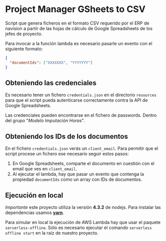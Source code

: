 # Project Manager GSheets to CSV

Script que genera ficheros en el formato CSV requerido por el ERP de navision
a partir de las hojas de cálculo de Google Spreadsheets de los jefes de proyecto.

Para invocar a la función lambda es necesario pasarle un evento con el siguiente
formato:

```json
{
  "documentIds": ["XXXXXXX", "YYYYYYY"]
}
```


## Obteniendo las credenciales

Es necesario tener un fichero `credentials.json` en el directorio `resources` para
que el script pueda autenticarse correctamente contra la API de Google Spreadsheets.

Las credenciales pueden encontrarse en el fichero de passwords.
Dentro del grupo "*Modelo Imputación Horas*".

## Obteniendo los IDs de los documentos

En el fichero `credentials.json` verás un `client_email`. Para permitir que el
script procese un fichero ese necesario seguir estos pasos:

  1. En Google Spreadsheets, comparte el documento en cuestión con el email que
  ves en `client_email`.
  2. Al ejecutar el lambda, hay que pasar un evento que contenga la propiedad
  `documentIds` como un array con IDs de documentos.


## Ejecución en local

*Importante* este proyecto utiliza la versión **4.3.2** de nodejs. Para instalar
las dependencias usamos **[yarn](https://yarnpkg.com/)**.

Para simular en local la ejecución de AWS Lambda hay que usar el paquete `serverless-offline`.
Sólo es necesario ejecutar el comando `serverless offline start` en la raíz de nuestro proyecto.

